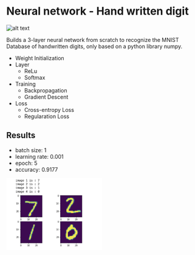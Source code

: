 # Neural network - Hand written digit  

![alt text](https://upload.wikimedia.org/wikipedia/commons/2/27/MnistExamples.png)

Builds a 3-layer neural network from scratch to recognize the MNIST Database of handwritten digits, only based on a python library numpy.

* Weight Initialization
* Layer
  * ReLu
  * Softmax
* Training
  * Backpropagation
  * Gradient Descent
* Loss
  * Cross-entropy Loss
  * Regularation Loss
  
## Results

* batch size: 1
* learning rate: 0.001
* epoch: 5
* accuracy: 0.9177


<img src="result.png" width="50%"/>
